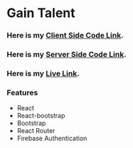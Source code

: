 # Gain Talent

### Here is my [Client Side Code Link](https://github.com/programming-hero-web-course1/b610-learning-platform-client-side-aminuls).

### Here is my [Server Side Code Link](https://github.com/programming-hero-web-course1/b610-lerning-platform-server-side-aminuls).

### Here is my [Live Link](https://gain-talent.web.app/).

### Features
 - React
 - React-bootstrap
 - Bootstrap
 - React Router
 - Firebase Authentication